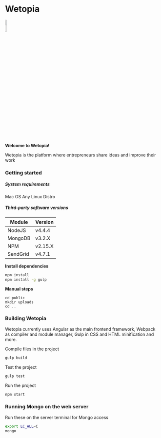 # Wetopia

<img src="http://wetopia.co/static/img/wetopia_w.png" width="10%" height="10%" style= "horizontal-align:middle;">

**Welcome to Wetopia!**

Wetopia is the platform where entrepreneurs share ideas and improve their work

### Getting started

##### System requirements

Mac OS
Any Linux Distro

##### Third-party software versions

| Module   | Version  |
| -------- | -------- |
| NodeJS   | v4.4.4   |
| MongoDB  | v3.2.X   |
| NPM      | v2.15.X  |
| SendGrid | v4.7.1   |

**Install dependencies**

```bash
npm install
npm install -g gulp 
```

**Manual steps**
```
cd public
mkdir uploads
cd ..
```

### Building Wetopia

Wetopia currently uses Angular as the main frontend framework, Webpack as compiler and module manager, Gulp in CSS and HTML minification and more.

Compile files in the project
```bash
gulp build
```

Test the project
```bash
gulp test
```

Run the project
```bash
npm start
```

### Running Mongo on the web server

Run these on the server terminal for Mongo access
```bash
export LC_ALL=C
mongo
```
